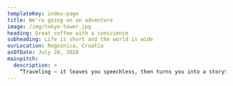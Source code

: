 ```yaml
---
templateKey: index-page
title: We're going on an adventure
image: /img/tokyo-tower.jpg
heading: Great coffee with a conscience
subheading: Life is short and the world is wide
ourLocation: Rogoznica, Croatia
asOfDate: July 28, 2020
mainpitch:
  description: >
    “Traveling – it leaves you speechless, then turns you into a storyteller.” – Ibn Battuta
---
```

